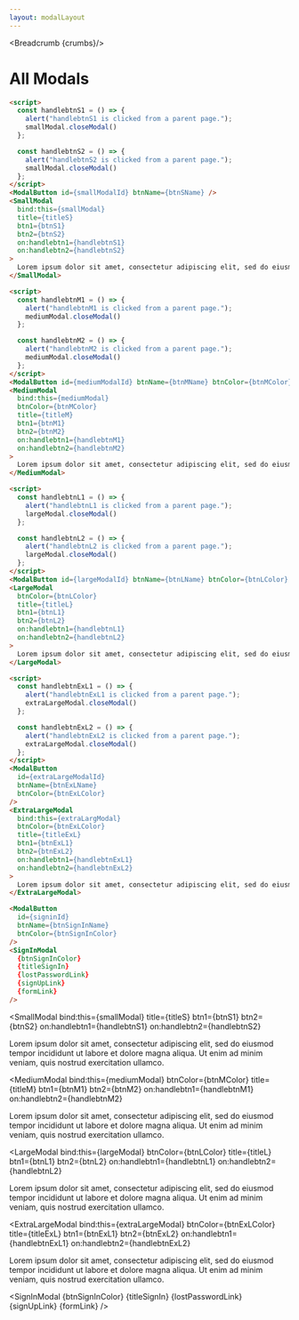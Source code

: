 ```yaml
---
layout: modalLayout
---
```


<script>
  import Htwo from '../utils/Htwo.svelte'
import ExampleDiv from '../utils/ExampleDiv.svelte'
  import {
    SmallModal,
    MediumModal,
    LargeModal,
    ExtraLargeModal,
    SignInModal,
    ModalButton,
    modalIdStore,
    Breadcrumb
  }from '$lib/index';
  
  // small
  let smallModalId = "small-modal";
  let btnSName = "Small Modal";
  let titleS = "Small Modal Title";
  let btnS1 = "I accept";
  let btnS2 = "Decline";
  let smallModal;

  const handlebtnS1 = () => {
    alert("handlebtnS1 is clicked from a parent page.");
    smallModal.closeModal()
  };

  const handlebtnS2 = () => {
    alert("handlebtnS2 is clicked from a parent page.");
    smallModal.closeModal()
  };

  // medium
  let mediumModalId = "medium-modal";
  let btnMName = "Medium Modal";
  let btnMColor = "red";
  let titleM = "Medium Modal Title";
  let btnM1 = "I accept";
  let btnM2 = "Decline";
  let mediumModal;

  const handlebtnM1 = () => {
    alert("handlebtnM1 is clicked from a parent page.");
    mediumModal.closeModal()
  };

  const handlebtnM2 = () => {
    alert("handlebtnM2 is clicked from a parent page.");
    mediumModal.closeModal()
  };

  // Large
  let largeModalId = "large-modal";
  let btnLName = "Large Modal";
  let btnLColor = "yellow";
  let titleL = "Large Modal Title";
  let btnL1 = "I accept";
  let btnL2 = "Decline";
  let largeModal;

  const handlebtnL1 = () => {
    alert("handlebtnL1 is clicked from a parent page.");
    largeModal.closeModal()
  };

  const handlebtnL2 = () => {
    alert("handlebtnL2 is clicked from a parent page.");
    largeModal.closeModal()
  };

  // Extra Large
  let extraLargeModalId = "extralarge-modal";
  let btnExLName = "Extra Large Modal";
  let btnExLColor = "green";
  let titleExL = "Exttra Large Modal";
  let btnExL1 = "I accept";
  let btnExL2 = "Decline";
  let extraLargeModal;

  const handlebtnExL1 = () => {
    alert("handlebtnExL1 is clicked from a parent page.");
    extraLargeModal.closeModal()
  };

  const handlebtnExL2 = () => {
    alert("handlebtnExL2 is clicked from a parent page.");
    extraLargeModal.closeModal()
  };

  // SignIn Modal
  let signinId = "signin-modal";
  let btnSignInName = "Sign In Modal";
  let btnSignInColor = "purple";
  let titleSignIn = "Sign in to our platform";
  let lostPasswordLink = "/";
  let signUpLink = "/about";
  let formLink = "/modals";

  let crumbs = [
    {
      label:'Home',
      href:'/'
    },
    {
      label:'Modals',
      href:'/modals/'
    },
    {
      label:'All modals',
      href:'/modals/all-modals'
    },
  ]
</script>

<Breadcrumb {crumbs}/>

<h1 class="text-3xl w-full dark:text-white py-8">All Modals</h1>

<Htwo label="Small modals" />

```html
<script>
  const handlebtnS1 = () => {
    alert("handlebtnS1 is clicked from a parent page.");
    smallModal.closeModal()
  };

  const handlebtnS2 = () => {
    alert("handlebtnS2 is clicked from a parent page.");
    smallModal.closeModal()
  };
</script>
<ModalButton id={smallModalId} btnName={btnSName} />
<SmallModal
  bind:this={smallModal}
  title={titleS}
  btn1={btnS1}
  btn2={btnS2}
  on:handlebtn1={handlebtnS1}
  on:handlebtn2={handlebtnS2}
>
  Lorem ipsum dolor sit amet, consectetur adipiscing elit, sed do eiusmod.
</SmallModal>
```

<ExampleDiv>
  <!-- Small Modal Button -->
  <ModalButton id={smallModalId} btnName={btnSName} />
</ExampleDiv>

<Htwo label="Medium modals" />

```html
<script>
  const handlebtnM1 = () => {
    alert("handlebtnM1 is clicked from a parent page.");
    mediumModal.closeModal()
  };

  const handlebtnM2 = () => {
    alert("handlebtnM2 is clicked from a parent page.");
    mediumModal.closeModal()
  };
</script>
<ModalButton id={mediumModalId} btnName={btnMName} btnColor={btnMColor} />
<MediumModal
  bind:this={mediumModal}
  btnColor={btnMColor}
  title={titleM}
  btn1={btnM1}
  btn2={btnM2}
  on:handlebtn1={handlebtnM1}
  on:handlebtn2={handlebtnM2}
>
  Lorem ipsum dolor sit amet, consectetur adipiscing elit, sed do eiusmod.
</MediumModal>
```

<ExampleDiv>
  <!-- Medium Modal Button -->
  <ModalButton id={mediumModalId} btnName={btnMName} btnColor={btnMColor} />
</ExampleDiv>

<Htwo label="Large modals" />

```html
<script>
  const handlebtnL1 = () => {
    alert("handlebtnL1 is clicked from a parent page.");
    largeModal.closeModal()
  };

  const handlebtnL2 = () => {
    alert("handlebtnL2 is clicked from a parent page.");
    largeModal.closeModal()
  };
</script>
<ModalButton id={largeModalId} btnName={btnLName} btnColor={btnLColor} />
<LargeModal
  btnColor={btnLColor}
  title={titleL}
  btn1={btnL1}
  btn2={btnL2}
  on:handlebtn1={handlebtnL1}
  on:handlebtn2={handlebtnL2}
>
  Lorem ipsum dolor sit amet, consectetur adipiscing elit, sed do eiusmod.
</LargeModal>
```

<ExampleDiv>
  <!-- Large Modal Button -->
  <ModalButton id={largeModalId} btnName={btnLName} btnColor={btnLColor} />
</ExampleDiv>

<Htwo label="Extra-large modals" />

```html
<script>
  const handlebtnExL1 = () => {
    alert("handlebtnExL1 is clicked from a parent page.");
    extraLargeModal.closeModal()
  };

  const handlebtnExL2 = () => {
    alert("handlebtnExL2 is clicked from a parent page.");
    extraLargeModal.closeModal()
  };
</script>
<ModalButton
  id={extraLargeModalId}
  btnName={btnExLName}
  btnColor={btnExLColor}
/>
<ExtraLargeModal
  bind:this={extraLargModal}
  btnColor={btnExLColor}
  title={titleExL}
  btn1={btnExL1}
  btn2={btnExL2}
  on:handlebtn1={handlebtnExL1}
  on:handlebtn2={handlebtnExL2}
>
  Lorem ipsum dolor sit amet, consectetur adipiscing elit, sed do eiusmod.
</ExtraLargeModal>   
```

<ExampleDiv>
  <!-- ExtraLarge Modal Button -->
  <ModalButton
    id={extraLargeModalId}
    btnName={btnExLName}
    btnColor={btnExLColor}
  />
</ExampleDiv>

<Htwo label="Sign-In modals" />

```html
<ModalButton
  id={signinId}
  btnName={btnSignInName}
  btnColor={btnSignInColor}
/>
<SignInModal
  {btnSignInColor}
  {titleSignIn}
  {lostPasswordLink}
  {signUpLink}
  {formLink}
/>
```

<ExampleDiv>
  <!-- SignInModal Button -->
<ModalButton
  id={signinId}
  btnName={btnSignInName}
  btnColor={btnSignInColor}
/>
</ExampleDiv>

<SmallModal
  bind:this={smallModal}
  title={titleS}
  btn1={btnS1}
  btn2={btnS2}
  on:handlebtn1={handlebtnS1}
  on:handlebtn2={handlebtnS2}
>
  Lorem ipsum dolor sit amet, consectetur adipiscing elit, sed do eiusmod
  tempor incididunt ut labore et dolore magna aliqua. Ut enim ad minim veniam,
  quis nostrud exercitation ullamco.
</SmallModal>

<MediumModal
  bind:this={mediumModal}
  btnColor={btnMColor}
  title={titleM}
  btn1={btnM1}
  btn2={btnM2}
  on:handlebtn1={handlebtnM1}
  on:handlebtn2={handlebtnM2}
>
  Lorem ipsum dolor sit amet, consectetur adipiscing elit, sed do eiusmod
  tempor incididunt ut labore et dolore magna aliqua. Ut enim ad minim veniam,
  quis nostrud exercitation ullamco.
</MediumModal>

<LargeModal
  bind:this={largeModal}
  btnColor={btnLColor}
  title={titleL}
  btn1={btnL1}
  btn2={btnL2}
  on:handlebtn1={handlebtnL1}
  on:handlebtn2={handlebtnL2}
>
  Lorem ipsum dolor sit amet, consectetur adipiscing elit, sed do eiusmod
  tempor incididunt ut labore et dolore magna aliqua. Ut enim ad minim veniam,
  quis nostrud exercitation ullamco.
</LargeModal>

<ExtraLargeModal
  bind:this={extraLargeModal}
  btnColor={btnExLColor}
  title={titleExL}
  btn1={btnExL1}
  btn2={btnExL2}
  on:handlebtn1={handlebtnExL1}
  on:handlebtn2={handlebtnExL2}
>
  Lorem ipsum dolor sit amet, consectetur adipiscing elit, sed do eiusmod
  tempor incididunt ut labore et dolore magna aliqua. Ut enim ad minim veniam,
  quis nostrud exercitation ullamco.
</ExtraLargeModal>

<SignInModal
  {btnSignInColor}
  {titleSignIn}
  {lostPasswordLink}
  {signUpLink}
  {formLink}
/>
